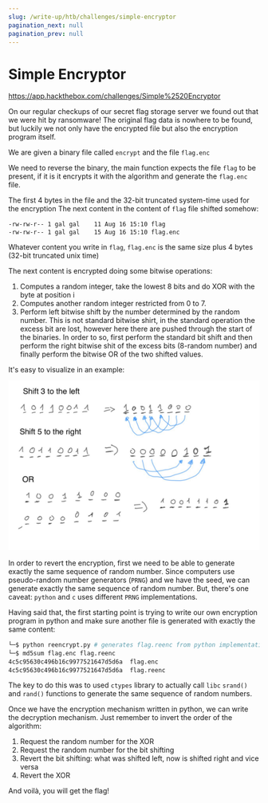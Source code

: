 ```yaml
---
slug: /write-up/htb/challenges/simple-encryptor
pagination_next: null
pagination_prev: null
---
```


# Simple Encryptor

https://app.hackthebox.com/challenges/Simple%2520Encryptor

On our regular checkups of our secret flag storage server we found out that we were hit by ransomware! The original flag data is nowhere to be found, but luckily we not only have the encrypted file but also the encryption program itself.

We are given a binary file called `encrypt` and the file `flag.enc`

We need to reverse the binary, the main function expects the file `flag` to be present, if it is it encrypts it with the algorithm and generate the `flag.enc` file.

The first 4 bytes in the file and the 32-bit truncated system-time used for the encryption
The next content in the content of `flag` file shifted somehow:

```shell
-rw-rw-r-- 1 gal gal    11 Aug 16 15:10 flag
-rw-rw-r-- 1 gal gal    15 Aug 16 15:10 flag.enc
```

Whatever content you write in `flag`, `flag.enc` is the same size plus 4 bytes (32-bit truncated unix time)

The next content is encrypted doing some bitwise operations:
1) Computes a random integer, take the lowest 8 bits and do XOR with the byte at position i
2) Computes another random integer restricted from 0 to 7.
3) Perform left bitwise shift by the number determined by the random number. This is not standard bitwise shirt, in the standard operation the excess bit are lost, however here there are pushed through the start of the binaries. In order to so, first perform the standard bit shift and then perform the right bitwise shit of the excess bits (8-random number) and finally perform the bitwise OR of the two shifted values.

It's easy to visualize in an example:

![Bit shifting](5839308231812435068.jpg)

In order to revert the encryption, first we need to be able to generate exactly the same sequence of random number. Since computers use pseudo-random number generators (`PRNG`) and we have the seed, we can generate exactly the same sequence of random number. But, there's one caveat: `python` and `c` uses different `PRNG` implementations.

Having said that, the first starting point is trying to write our own encryption program in python and make sure another file is generated with exactly the same content:

```bash
└─$ python reencrypt.py # generates flag.reenc from python implementation
└─$ md5sum flag.enc flag.reenc 
4c5c95630c496b16c9977521647d5d6a  flag.enc
4c5c95630c496b16c9977521647d5d6a  flag.reenc
```

The key to do this was to used `ctypes` library to actually call `libc` `srand()` and `rand()` functions to generate the same sequence of random numbers.

Once we have the encryption mechanism written in python, we can write the decryption mechanism. Just remember to invert the order of the algorithm:
1) Request the random number for the XOR
2) Request the random number for the bit shifting
3) Revert the bit shifting: what was shifted left, now is shifted right and vice versa
4) Revert the XOR

And voilà, you will get the flag!